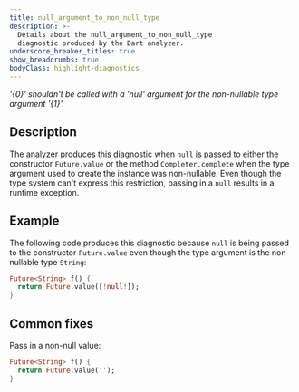 ```yaml
---
title: null_argument_to_non_null_type
description: >-
  Details about the null_argument_to_non_null_type
  diagnostic produced by the Dart analyzer.
underscore_breaker_titles: true
show_breadcrumbs: true
bodyClass: highlight-diagnostics
---
```


_'{0}' shouldn't be called with a 'null' argument for the non-nullable type
argument '{1}'._

## Description

The analyzer produces this diagnostic when `null` is passed to either the
constructor `Future.value` or the method `Completer.complete` when the type
argument used to create the instance was non-nullable. Even though the type
system can't express this restriction, passing in a `null` results in a
runtime exception.

## Example

The following code produces this diagnostic because `null` is being passed
to the constructor `Future.value` even though the type argument is the
non-nullable type `String`:

```dart
Future<String> f() {
  return Future.value([!null!]);
}
```

## Common fixes

Pass in a non-null value:

```dart
Future<String> f() {
  return Future.value('');
}
```
